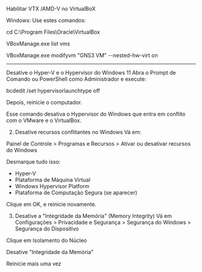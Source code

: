 Habilitar VTX /AMD-V no VirtualBoX 

Windows:
Use estes comandos:

cd C:\Program Files\Oracle\VirtualBox

VBoxManage.exe list vms

VBoxManage.exe modifyvm "GNS3 VM" --nested-hw-virt on

______________________

Desative o Hyper-V e o Hypervisor do Windows 11
Abra o Prompt de Comando ou PowerShell como Administrador e execute:

bcdedit /set hypervisorlaunchtype off

Depois, reinicie o computador.

Esse comando desativa o Hypervisor do Windows que entra em conflito com o VMware e o VirtualBox.

2. Desative recursos conflitantes no Windows
Vá em:

Painel de Controle > Programas e Recursos > Ativar ou desativar recursos do Windows

Desmarque tudo isso:

- Hyper-V
- Plataforma de Máquina Virtual
- Windows Hypervisor Platform
- Plataforma de Computação Segura (se aparecer)

Clique em OK, e reinicie novamente.

3. Desative a "Integridade da Memória" (Memory Integrity)
Vá em Configurações > Privacidade e Segurança > Segurança do Windows > Segurança do Dispositivo

Clique em Isolamento do Núcleo

Desative "Integridade da Memória"

Reinicie mais uma vez
